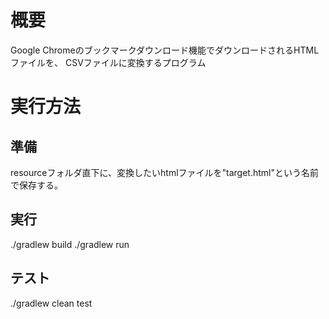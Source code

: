 # 概要

Google Chromeのブックマークダウンロード機能でダウンロードされるHTMLファイルを、
CSVファイルに変換するプログラム

# 実行方法

## 準備
resourceフォルダ直下に、変換したいhtmlファイルを"target.html"という名前で保存する。

## 実行
./gradlew build
./gradlew run

## テスト
./gradlew clean test
